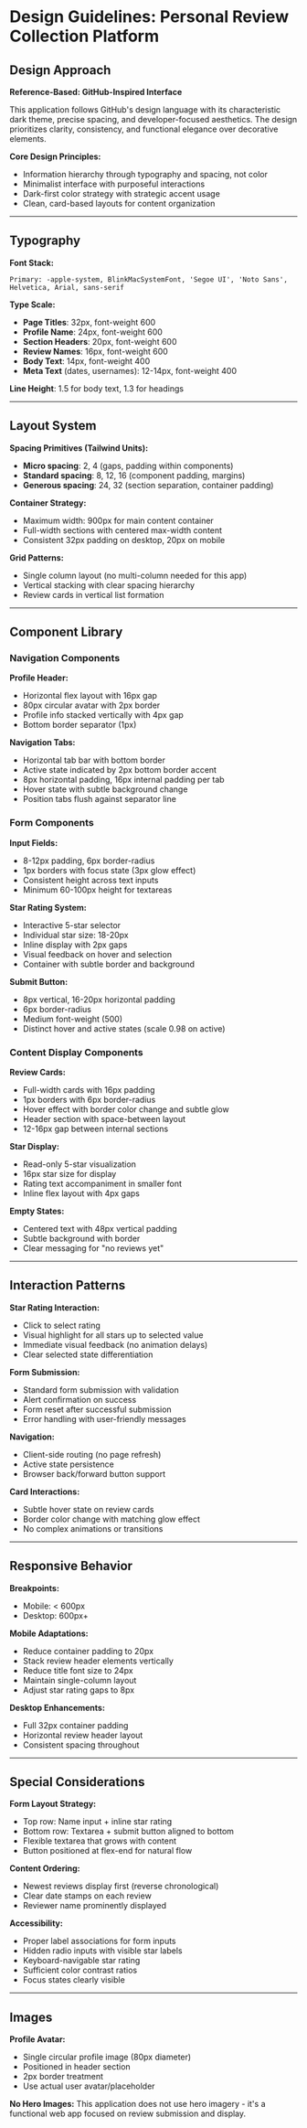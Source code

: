# Design Guidelines: Personal Review Collection Platform

## Design Approach

**Reference-Based: GitHub-Inspired Interface**

This application follows GitHub's design language with its characteristic dark theme, precise spacing, and developer-focused aesthetics. The design prioritizes clarity, consistency, and functional elegance over decorative elements.

**Core Design Principles:**
- Information hierarchy through typography and spacing, not color
- Minimalist interface with purposeful interactions
- Dark-first color strategy with strategic accent usage
- Clean, card-based layouts for content organization

---

## Typography

**Font Stack:**
```
Primary: -apple-system, BlinkMacSystemFont, 'Segoe UI', 'Noto Sans', Helvetica, Arial, sans-serif
```

**Type Scale:**
- **Page Titles**: 32px, font-weight 600
- **Profile Name**: 24px, font-weight 600  
- **Section Headers**: 20px, font-weight 600
- **Review Names**: 16px, font-weight 600
- **Body Text**: 14px, font-weight 400
- **Meta Text** (dates, usernames): 12-14px, font-weight 400

**Line Height**: 1.5 for body text, 1.3 for headings

---

## Layout System

**Spacing Primitives (Tailwind Units):**
- **Micro spacing**: 2, 4 (gaps, padding within components)
- **Standard spacing**: 8, 12, 16 (component padding, margins)
- **Generous spacing**: 24, 32 (section separation, container padding)

**Container Strategy:**
- Maximum width: 900px for main content container
- Full-width sections with centered max-width content
- Consistent 32px padding on desktop, 20px on mobile

**Grid Patterns:**
- Single column layout (no multi-column needed for this app)
- Vertical stacking with clear spacing hierarchy
- Review cards in vertical list formation

---

## Component Library

### Navigation Components

**Profile Header:**
- Horizontal flex layout with 16px gap
- 80px circular avatar with 2px border
- Profile info stacked vertically with 4px gap
- Bottom border separator (1px)

**Navigation Tabs:**
- Horizontal tab bar with bottom border
- Active state indicated by 2px bottom border accent
- 8px horizontal padding, 16px internal padding per tab
- Hover state with subtle background change
- Position tabs flush against separator line

### Form Components

**Input Fields:**
- 8-12px padding, 6px border-radius
- 1px borders with focus state (3px glow effect)
- Consistent height across text inputs
- Minimum 60-100px height for textareas

**Star Rating System:**
- Interactive 5-star selector
- Individual star size: 18-20px
- Inline display with 2px gaps
- Visual feedback on hover and selection
- Container with subtle border and background

**Submit Button:**
- 8px vertical, 16-20px horizontal padding
- 6px border-radius
- Medium font-weight (500)
- Distinct hover and active states (scale 0.98 on active)

### Content Display Components

**Review Cards:**
- Full-width cards with 16px padding
- 1px borders with 6px border-radius
- Hover effect with border color change and subtle glow
- Header section with space-between layout
- 12-16px gap between internal sections

**Star Display:**
- Read-only 5-star visualization
- 16px star size for display
- Rating text accompaniment in smaller font
- Inline flex layout with 4px gaps

**Empty States:**
- Centered text with 48px vertical padding
- Subtle background with border
- Clear messaging for "no reviews yet"

---

## Interaction Patterns

**Star Rating Interaction:**
- Click to select rating
- Visual highlight for all stars up to selected value
- Immediate visual feedback (no animation delays)
- Clear selected state differentiation

**Form Submission:**
- Standard form submission with validation
- Alert confirmation on success
- Form reset after successful submission
- Error handling with user-friendly messages

**Navigation:**
- Client-side routing (no page refresh)
- Active state persistence
- Browser back/forward button support

**Card Interactions:**
- Subtle hover state on review cards
- Border color change with matching glow effect
- No complex animations or transitions

---

## Responsive Behavior

**Breakpoints:**
- Mobile: < 600px
- Desktop: 600px+

**Mobile Adaptations:**
- Reduce container padding to 20px
- Stack review header elements vertically
- Reduce title font size to 24px
- Maintain single-column layout
- Adjust star rating gaps to 8px

**Desktop Enhancements:**
- Full 32px container padding
- Horizontal review header layout
- Consistent spacing throughout

---

## Special Considerations

**Form Layout Strategy:**
- Top row: Name input + inline star rating
- Bottom row: Textarea + submit button aligned to bottom
- Flexible textarea that grows with content
- Button positioned at flex-end for natural flow

**Content Ordering:**
- Newest reviews display first (reverse chronological)
- Clear date stamps on each review
- Reviewer name prominently displayed

**Accessibility:**
- Proper label associations for form inputs
- Hidden radio inputs with visible star labels
- Keyboard-navigable star rating
- Sufficient color contrast ratios
- Focus states clearly visible

---

## Images

**Profile Avatar:**
- Single circular profile image (80px diameter)
- Positioned in header section
- 2px border treatment
- Use actual user avatar/placeholder

**No Hero Images:** This application does not use hero imagery - it's a functional web app focused on review submission and display.